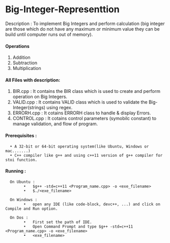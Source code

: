 # Big-Integer-Representtion

Description : 
To implement Big Integers and perform calculation (big integer are those
which do not have any maximum or minimum value they can be build until computer runs out of
memory). 

#### Operations
1. Addition
2. Subtraction
3. Multiplication


#### All Files with description:
1. BIR.cpp     : It contains the BIR class which is used to create and perform operation on Big Integers.
2. VALID.cpp   : It contains VALID class which is used to validate the Big-Integer(strings) using regex.
3. ERRORH.cpp  : It cotains ERRORH class to handle & display Errors.
4. CONTROL.cpp : It cotains control parameters (symobilc constant) to manage validation, and flow of program.


#### Prerequisites :

      •	A 32-bit or 64-bit operating system(like Ubuntu, Windows or mac.......)
      •	C++ compiler like g++ and using c++11 version of g++ compiler for stoi function.

#### Running :

      On Ubuntu :
            •	$g++ -std=c++11 <Program_name.cpp> -o <exe_filename>
            •	$./<exe_filename>

      On Windows :
            •	open any IDE (like code-block, devc++, ...) and click on Compile and Run option.

      On Dos :
            •	First set the path of IDE.
            •	Open Command Prompt and type $g++ -std=c++11 <Program_name.cpp> -o <exe_filename>
            •	<exe_filename>


